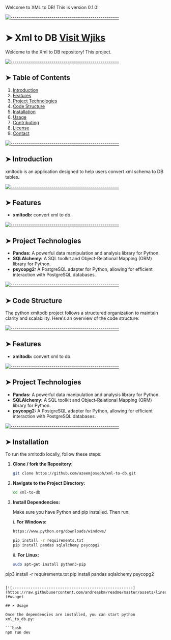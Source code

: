 <!-- ⚠️ This README has been generated from the file(s) "blueprint.md" ⚠️-->

Welcome to XML to DB! This is version 0.1.0!

[![-----------------------------------------------------](https://raw.githubusercontent.com/andreasbm/readme/master/assets/lines/colored.png)](#owlsense-frontend)

# ➤ Xml to DB [Visit Wjiks](https://wjiks.com/)


Welcome to the Xml to DB repository! This project.

[![-----------------------------------------------------](https://raw.githubusercontent.com/andreasbm/readme/master/assets/lines/colored.png)](#table-of-contents)

## ➤ Table of Contents

1. [Introduction](#introduction)
2. [Features](#features)
3. [Project Technologies](#project-technologies)
4. [Code Structure](#code-structure)
5. [Installation](#installation)
6. [Usage](#usage)
7. [Contributing](#contributing)
8. [License](#license)
9. [Contact](#contact)

[![-----------------------------------------------------](https://raw.githubusercontent.com/andreasbm/readme/master/assets/lines/colored.png)](#introduction)

## ➤ Introduction

xmltodb is an application designed to help users convert xml schema to DB tables.

[![-----------------------------------------------------](https://raw.githubusercontent.com/andreasbm/readme/master/assets/lines/colored.png)](#features)

## ➤ Features

- **xmltodb:** convert xml to db.

[![-----------------------------------------------------](https://raw.githubusercontent.com/andreasbm/readme/master/assets/lines/colored.png)](#project-technologies)

## ➤ Project Technologies

- **Pandas:** A powerful data manipulation and analysis library for Python.
- **SQLAlchemy:** A SQL toolkit and Object-Relational Mapping (ORM) library for Python.
- **psycopg2:** A PostgreSQL adapter for Python, allowing for efficient interaction with PostgreSQL databases.

[![-----------------------------------------------------](https://raw.githubusercontent.com/andreasbm/readme/master/assets/lines/colored.png)](#code-structure)

## ➤ Code Structure

The python xmltodb project follows a structured organization to maintain clarity and scalability. Here's an overview of the code structure:

[![-----------------------------------------------------](https://raw.githubusercontent.com/andreasbm/readme/master/assets/lines/colored.png)](#features)

## ➤ Features

- **xmltodb:** convert xml to db.

[![-----------------------------------------------------](https://raw.githubusercontent.com/andreasbm/readme/master/assets/lines/colored.png)](#project-technologies)

## ➤ Project Technologies

- **Pandas:** A powerful data manipulation and analysis library for Python.
- **SQLAlchemy:** A SQL toolkit and Object-Relational Mapping (ORM) library for Python.
- **psycopg2:** A PostgreSQL adapter for Python, allowing for efficient interaction with PostgreSQL databases.


[![-----------------------------------------------------](https://raw.githubusercontent.com/andreasbm/readme/master/assets/lines/colored.png)](#installation)

## ➤ Installation

To run the xmltodb locally, follow these steps:

1. **Clone / fork the Repository:**

   ```bash
   git clone https://github.com/azeemjoseph/xml-to-db.git
   ```

2. **Navigate to the Project Directory:**

   ```bash
   cd xml-to-db
   ```

3. **Install Dependencies:**
   
   Make sure you have Python and pip installed. Then run:

   i. **For Windows:**

   ```bash
   https://www.python.org/downloads/windows/

   pip install -r requirements.txt
   pip install pandas sqlalchemy psycopg2
   ```

   ii. **For Linux:**
   ```bash
   sudo apt-get install python3-pip
  pip3 install -r requirements.txt
  pip install pandas sqlalchemy psycopg2
   ```

[![-----------------------------------------------------](https://raw.githubusercontent.com/andreasbm/readme/master/assets/lines/colored.png)](#usage)

## ➤ Usage

Once the dependencies are installed, you can start python xml_to_db.py:

```bash
npm run dev
```
